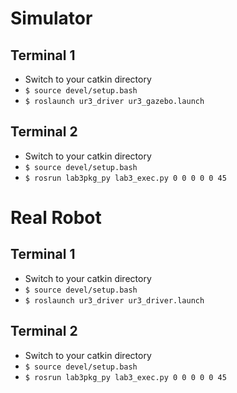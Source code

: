 # Simulator

## Terminal 1
- Switch to your catkin directory
- `$ source devel/setup.bash`
- `$ roslaunch ur3_driver ur3_gazebo.launch`
 
## Terminal 2
- Switch to your catkin directory
- `$ source devel/setup.bash`
- `$ rosrun lab3pkg_py lab3_exec.py 0 0 0 0 0 45`

# Real Robot

## Terminal 1
- Switch to your catkin directory
- `$ source devel/setup.bash`
- `$ roslaunch ur3_driver ur3_driver.launch`
 
## Terminal 2
- Switch to your catkin directory
- `$ source devel/setup.bash`
- `$ rosrun lab3pkg_py lab3_exec.py 0 0 0 0 0 45`

